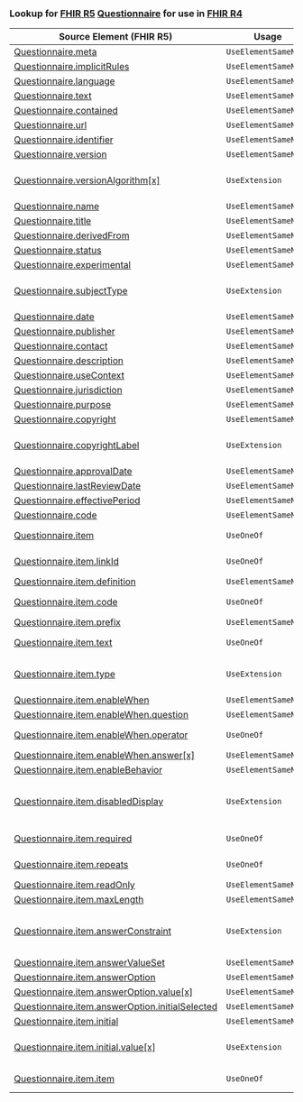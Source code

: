 ### Lookup for [FHIR R5](https://hl7.org/fhir/R5/) [Questionnaire](https://hl7.org/fhir/R5/Questionnaire.html) for use in [FHIR R4](https://hl7.org/fhir/R4/)

| Source Element (FHIR R5) | Usage | Target |
| -------------- | ----- | ------ |
| [Questionnaire.meta](https://hl7.org/fhir/R5/Questionnaire.html#resource) | `UseElementSameName` | [Questionnaire.meta](https://hl7.org/fhir/R4/Questionnaire.html#resource) |
| [Questionnaire.implicitRules](https://hl7.org/fhir/R5/Questionnaire.html#resource) | `UseElementSameName` | [Questionnaire.implicitRules](https://hl7.org/fhir/R4/Questionnaire.html#resource) |
| [Questionnaire.language](https://hl7.org/fhir/R5/Questionnaire.html#resource) | `UseElementSameName` | [Questionnaire.language](https://hl7.org/fhir/R4/Questionnaire.html#resource) |
| [Questionnaire.text](https://hl7.org/fhir/R5/Questionnaire.html#resource) | `UseElementSameName` | [Questionnaire.text](https://hl7.org/fhir/R4/Questionnaire.html#resource) |
| [Questionnaire.contained](https://hl7.org/fhir/R5/Questionnaire.html#resource) | `UseElementSameName` | [Questionnaire.contained](https://hl7.org/fhir/R4/Questionnaire.html#resource) |
| [Questionnaire.url](https://hl7.org/fhir/R5/Questionnaire.html#resource) | `UseElementSameName` | [Questionnaire.url](https://hl7.org/fhir/R4/Questionnaire.html#resource) |
| [Questionnaire.identifier](https://hl7.org/fhir/R5/Questionnaire.html#resource) | `UseElementSameName` | [Questionnaire.identifier](https://hl7.org/fhir/R4/Questionnaire.html#resource) |
| [Questionnaire.version](https://hl7.org/fhir/R5/Questionnaire.html#resource) | `UseElementSameName` | [Questionnaire.version](https://hl7.org/fhir/R4/Questionnaire.html#resource) |
| [Questionnaire.versionAlgorithm[x]](https://hl7.org/fhir/R5/Questionnaire.html#resource) | `UseExtension` | [http://hl7.org/fhir/5.0/StructureDefinition/extension-Questionnaire.versionAlgorithm](StructureDefinition-ext-R5-Questionnaire.versionAlgorithm.html) |
| [Questionnaire.name](https://hl7.org/fhir/R5/Questionnaire.html#resource) | `UseElementSameName` | [Questionnaire.name](https://hl7.org/fhir/R4/Questionnaire.html#resource) |
| [Questionnaire.title](https://hl7.org/fhir/R5/Questionnaire.html#resource) | `UseElementSameName` | [Questionnaire.title](https://hl7.org/fhir/R4/Questionnaire.html#resource) |
| [Questionnaire.derivedFrom](https://hl7.org/fhir/R5/Questionnaire.html#resource) | `UseElementSameName` | [Questionnaire.derivedFrom](https://hl7.org/fhir/R4/Questionnaire.html#resource) |
| [Questionnaire.status](https://hl7.org/fhir/R5/Questionnaire.html#resource) | `UseElementSameName` | [Questionnaire.status](https://hl7.org/fhir/R4/Questionnaire.html#resource) |
| [Questionnaire.experimental](https://hl7.org/fhir/R5/Questionnaire.html#resource) | `UseElementSameName` | [Questionnaire.experimental](https://hl7.org/fhir/R4/Questionnaire.html#resource) |
| [Questionnaire.subjectType](https://hl7.org/fhir/R5/Questionnaire.html#resource) | `UseExtension` | [http://hl7.org/fhir/5.0/StructureDefinition/extension-Questionnaire.subjectType](StructureDefinition-ext-R5-Questionnaire.subjectType.html) |
| [Questionnaire.date](https://hl7.org/fhir/R5/Questionnaire.html#resource) | `UseElementSameName` | [Questionnaire.date](https://hl7.org/fhir/R4/Questionnaire.html#resource) |
| [Questionnaire.publisher](https://hl7.org/fhir/R5/Questionnaire.html#resource) | `UseElementSameName` | [Questionnaire.publisher](https://hl7.org/fhir/R4/Questionnaire.html#resource) |
| [Questionnaire.contact](https://hl7.org/fhir/R5/Questionnaire.html#resource) | `UseElementSameName` | [Questionnaire.contact](https://hl7.org/fhir/R4/Questionnaire.html#resource) |
| [Questionnaire.description](https://hl7.org/fhir/R5/Questionnaire.html#resource) | `UseElementSameName` | [Questionnaire.description](https://hl7.org/fhir/R4/Questionnaire.html#resource) |
| [Questionnaire.useContext](https://hl7.org/fhir/R5/Questionnaire.html#resource) | `UseElementSameName` | [Questionnaire.useContext](https://hl7.org/fhir/R4/Questionnaire.html#resource) |
| [Questionnaire.jurisdiction](https://hl7.org/fhir/R5/Questionnaire.html#resource) | `UseElementSameName` | [Questionnaire.jurisdiction](https://hl7.org/fhir/R4/Questionnaire.html#resource) |
| [Questionnaire.purpose](https://hl7.org/fhir/R5/Questionnaire.html#resource) | `UseElementSameName` | [Questionnaire.purpose](https://hl7.org/fhir/R4/Questionnaire.html#resource) |
| [Questionnaire.copyright](https://hl7.org/fhir/R5/Questionnaire.html#resource) | `UseElementSameName` | [Questionnaire.copyright](https://hl7.org/fhir/R4/Questionnaire.html#resource) |
| [Questionnaire.copyrightLabel](https://hl7.org/fhir/R5/Questionnaire.html#resource) | `UseExtension` | [http://hl7.org/fhir/5.0/StructureDefinition/extension-Questionnaire.copyrightLabel](StructureDefinition-ext-R5-Questionnaire.copyrightLabel.html) |
| [Questionnaire.approvalDate](https://hl7.org/fhir/R5/Questionnaire.html#resource) | `UseElementSameName` | [Questionnaire.approvalDate](https://hl7.org/fhir/R4/Questionnaire.html#resource) |
| [Questionnaire.lastReviewDate](https://hl7.org/fhir/R5/Questionnaire.html#resource) | `UseElementSameName` | [Questionnaire.lastReviewDate](https://hl7.org/fhir/R4/Questionnaire.html#resource) |
| [Questionnaire.effectivePeriod](https://hl7.org/fhir/R5/Questionnaire.html#resource) | `UseElementSameName` | [Questionnaire.effectivePeriod](https://hl7.org/fhir/R4/Questionnaire.html#resource) |
| [Questionnaire.code](https://hl7.org/fhir/R5/Questionnaire.html#resource) | `UseElementSameName` | [Questionnaire.code](https://hl7.org/fhir/R4/Questionnaire.html#resource) |
| [Questionnaire.item](https://hl7.org/fhir/R5/Questionnaire.html#resource) | `UseOneOf` | [Questionnaire.item](https://hl7.org/fhir/R4/Questionnaire.html#resource)<br />[Questionnaire.item](https://hl7.org/fhir/R4/Questionnaire.html#resource) |
| [Questionnaire.item.linkId](https://hl7.org/fhir/R5/Questionnaire.html#resource) | `UseOneOf` | [Questionnaire.item.linkId](https://hl7.org/fhir/R4/Questionnaire.html#resource)<br />[Questionnaire.item.linkId](https://hl7.org/fhir/R4/Questionnaire.html#resource) |
| [Questionnaire.item.definition](https://hl7.org/fhir/R5/Questionnaire.html#resource) | `UseElementSameName` | [Questionnaire.item.definition](https://hl7.org/fhir/R4/Questionnaire.html#resource) |
| [Questionnaire.item.code](https://hl7.org/fhir/R5/Questionnaire.html#resource) | `UseOneOf` | [Questionnaire.item.code](https://hl7.org/fhir/R4/Questionnaire.html#resource)<br />[Questionnaire.item.code](https://hl7.org/fhir/R4/Questionnaire.html#resource) |
| [Questionnaire.item.prefix](https://hl7.org/fhir/R5/Questionnaire.html#resource) | `UseElementSameName` | [Questionnaire.item.prefix](https://hl7.org/fhir/R4/Questionnaire.html#resource) |
| [Questionnaire.item.text](https://hl7.org/fhir/R5/Questionnaire.html#resource) | `UseOneOf` | [Questionnaire.item.text](https://hl7.org/fhir/R4/Questionnaire.html#resource)<br />[Questionnaire.item.text](https://hl7.org/fhir/R4/Questionnaire.html#resource) |
| [Questionnaire.item.type](https://hl7.org/fhir/R5/Questionnaire.html#resource) | `UseExtension` | [http://hl7.org/fhir/5.0/StructureDefinition/extension-Questionnaire.item.type](StructureDefinition-ext-R5-Questionnaire.it.type.html) |
| [Questionnaire.item.enableWhen](https://hl7.org/fhir/R5/Questionnaire.html#resource) | `UseElementSameName` | [Questionnaire.item.enableWhen](https://hl7.org/fhir/R4/Questionnaire.html#resource) |
| [Questionnaire.item.enableWhen.question](https://hl7.org/fhir/R5/Questionnaire.html#resource) | `UseElementSameName` | [Questionnaire.item.enableWhen.question](https://hl7.org/fhir/R4/Questionnaire.html#resource) |
| [Questionnaire.item.enableWhen.operator](https://hl7.org/fhir/R5/Questionnaire.html#resource) | `UseOneOf` | [Questionnaire.item.enableWhen.operator](https://hl7.org/fhir/R4/Questionnaire.html#resource)<br />[Questionnaire.item.enableWhen.operator](https://hl7.org/fhir/R4/Questionnaire.html#resource) |
| [Questionnaire.item.enableWhen.answer[x]](https://hl7.org/fhir/R5/Questionnaire.html#resource) | `UseElementSameName` | [Questionnaire.item.enableWhen.answer[x]](https://hl7.org/fhir/R4/Questionnaire.html#resource) |
| [Questionnaire.item.enableBehavior](https://hl7.org/fhir/R5/Questionnaire.html#resource) | `UseElementSameName` | [Questionnaire.item.enableBehavior](https://hl7.org/fhir/R4/Questionnaire.html#resource) |
| [Questionnaire.item.disabledDisplay](https://hl7.org/fhir/R5/Questionnaire.html#resource) | `UseExtension` | [http://hl7.org/fhir/5.0/StructureDefinition/extension-Questionnaire.item.disabledDisplay](StructureDefinition-ext-R5-Questionnaire.it.disabledDisplay.html) |
| [Questionnaire.item.required](https://hl7.org/fhir/R5/Questionnaire.html#resource) | `UseOneOf` | [Questionnaire.item.required](https://hl7.org/fhir/R4/Questionnaire.html#resource)<br />[Questionnaire.item.required](https://hl7.org/fhir/R4/Questionnaire.html#resource) |
| [Questionnaire.item.repeats](https://hl7.org/fhir/R5/Questionnaire.html#resource) | `UseOneOf` | [Questionnaire.item.repeats](https://hl7.org/fhir/R4/Questionnaire.html#resource)<br />[Questionnaire.item.repeats](https://hl7.org/fhir/R4/Questionnaire.html#resource) |
| [Questionnaire.item.readOnly](https://hl7.org/fhir/R5/Questionnaire.html#resource) | `UseElementSameName` | [Questionnaire.item.readOnly](https://hl7.org/fhir/R4/Questionnaire.html#resource) |
| [Questionnaire.item.maxLength](https://hl7.org/fhir/R5/Questionnaire.html#resource) | `UseElementSameName` | [Questionnaire.item.maxLength](https://hl7.org/fhir/R4/Questionnaire.html#resource) |
| [Questionnaire.item.answerConstraint](https://hl7.org/fhir/R5/Questionnaire.html#resource) | `UseExtension` | [http://hl7.org/fhir/5.0/StructureDefinition/extension-Questionnaire.item.answerConstraint](StructureDefinition-ext-R5-Questionnaire.it.answerConstraint.html) |
| [Questionnaire.item.answerValueSet](https://hl7.org/fhir/R5/Questionnaire.html#resource) | `UseElementSameName` | [Questionnaire.item.answerValueSet](https://hl7.org/fhir/R4/Questionnaire.html#resource) |
| [Questionnaire.item.answerOption](https://hl7.org/fhir/R5/Questionnaire.html#resource) | `UseElementSameName` | [Questionnaire.item.answerOption](https://hl7.org/fhir/R4/Questionnaire.html#resource) |
| [Questionnaire.item.answerOption.value[x]](https://hl7.org/fhir/R5/Questionnaire.html#resource) | `UseElementSameName` | [Questionnaire.item.answerOption.value[x]](https://hl7.org/fhir/R4/Questionnaire.html#resource) |
| [Questionnaire.item.answerOption.initialSelected](https://hl7.org/fhir/R5/Questionnaire.html#resource) | `UseElementSameName` | [Questionnaire.item.answerOption.initialSelected](https://hl7.org/fhir/R4/Questionnaire.html#resource) |
| [Questionnaire.item.initial](https://hl7.org/fhir/R5/Questionnaire.html#resource) | `UseElementSameName` | [Questionnaire.item.initial](https://hl7.org/fhir/R4/Questionnaire.html#resource) |
| [Questionnaire.item.initial.value[x]](https://hl7.org/fhir/R5/Questionnaire.html#resource) | `UseExtension` | [http://hl7.org/fhir/5.0/StructureDefinition/extension-Questionnaire.item.initial.value](StructureDefinition-ext-R5-Questionnaire.it.in.value.html) |
| [Questionnaire.item.item](https://hl7.org/fhir/R5/Questionnaire.html#resource) | `UseOneOf` | [Questionnaire.item.item](https://hl7.org/fhir/R4/Questionnaire.html#resource)<br />[Questionnaire.item.item](https://hl7.org/fhir/R4/Questionnaire.html#resource) |
